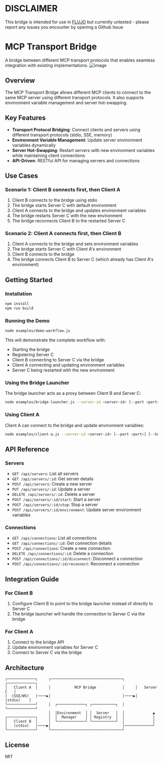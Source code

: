 # DISCLAIMER
This bridge is intended for use in [FLUJO](https://github.com/mario-andreschak/FLUJO/) but currently untested - please report any issues you encounter by opening a Github Issue

# MCP Transport Bridge

A bridge between different MCP transport protocols that enables seamless integration with existing implementations.
![image](https://github.com/user-attachments/assets/cfe18033-e1eb-4bc9-a362-175f399a76e5)


## Overview

The MCP Transport Bridge allows different MCP clients to connect to the same MCP server using different transport protocols. It also supports environment variable management and server hot-swapping.

## Key Features

- **Transport Protocol Bridging**: Connect clients and servers using different transport protocols (stdio, SSE, memory)
- **Environment Variable Management**: Update server environment variables dynamically
- **Server Hot-Swapping**: Restart servers with new environment variables while maintaining client connections
- **API-Driven**: RESTful API for managing servers and connections

## Use Cases

### Scenario 1: Client B connects first, then Client A

1. Client B connects to the bridge using stdio
2. The bridge starts Server C with default environment
3. Client A connects to the bridge and updates environment variables
4. The bridge restarts Server C with the new environment
5. The bridge reconnects Client B to the restarted Server C

### Scenario 2: Client A connects first, then Client B

1. Client A connects to the bridge and sets environment variables
2. The bridge starts Server C with Client A's environment
3. Client B connects to the bridge
4. The bridge connects Client B to Server C (which already has Client A's environment)

## Getting Started

### Installation

```bash
npm install
npm run build
```

### Running the Demo

```bash
node examples/demo-workflow.js
```

This will demonstrate the complete workflow with:
- Starting the bridge
- Registering Server C
- Client B connecting to Server C via the bridge
- Client A connecting and updating environment variables
- Server C being restarted with the new environment

### Using the Bridge Launcher

The bridge launcher acts as a proxy between Client B and Server C:

```bash
node examples/bridge-launcher.js --server-id <server-id> [--port <port>] [--host <host>]
```

### Using Client A

Client A can connect to the bridge and update environment variables:

```bash
node examples/client-a.js --server-id <server-id> [--port <port>] [--host <host>]
```

## API Reference

### Servers

- `GET /api/servers`: List all servers
- `GET /api/servers/:id`: Get server details
- `POST /api/servers`: Create a new server
- `PUT /api/servers/:id`: Update a server
- `DELETE /api/servers/:id`: Delete a server
- `POST /api/servers/:id/start`: Start a server
- `POST /api/servers/:id/stop`: Stop a server
- `POST /api/servers/:id/environment`: Update server environment variables

### Connections

- `GET /api/connections`: List all connections
- `GET /api/connections/:id`: Get connection details
- `POST /api/connections`: Create a new connection
- `DELETE /api/connections/:id`: Delete a connection
- `POST /api/connections/:id/disconnect`: Disconnect a connection
- `POST /api/connections/:id/reconnect`: Reconnect a connection

## Integration Guide

### For Client B

1. Configure Client B to point to the bridge launcher instead of directly to Server C
2. The bridge launcher will handle the connection to Server C via the bridge

### For Client A

1. Connect to the bridge API
2. Update environment variables for Server C
3. Connect to Server C via the bridge

## Architecture

```
┌─────────────┐     ┌─────────────────────────────────┐     ┌─────────────┐
│   Client A  │     │           MCP Bridge            │     │   Server C   │
│  (SSE/WS)   │────▶│                                 │────▶│   (stdio)    │
└─────────────┘     │  ┌─────────────┐ ┌───────────┐  │     └─────────────┘
                    │  │Environment  │ │  Server   │  │             ▲
┌─────────────┐     │  │  Manager    │ │ Registry  │  │             │
│   Client B  │     │  └─────────────┘ └───────────┘  │             │
│   (stdio)   │────▶│                                 │─────────────┘
└─────────────┘     └─────────────────────────────────┘
```

## License

MIT
